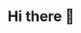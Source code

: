### <h1>Hi there 👋

<!--
**Shan9821/Shan9821** is a ✨ _special_ ✨ repository because its `README.md` (this file) appears on your GitHub profile.

<h2> Here are some ideas to get you started:

- 🔭 I’m currently working on 
- 🌱 I’m currently learning 
- 👯 I’m looking to collaborate on 
- 🤔 I’m looking for help with ...
- 💬 Ask me about ...
- 📫 How to reach me: ...
- 😄 Pronouns: ...
- ⚡ Fun fact: ...
-->
